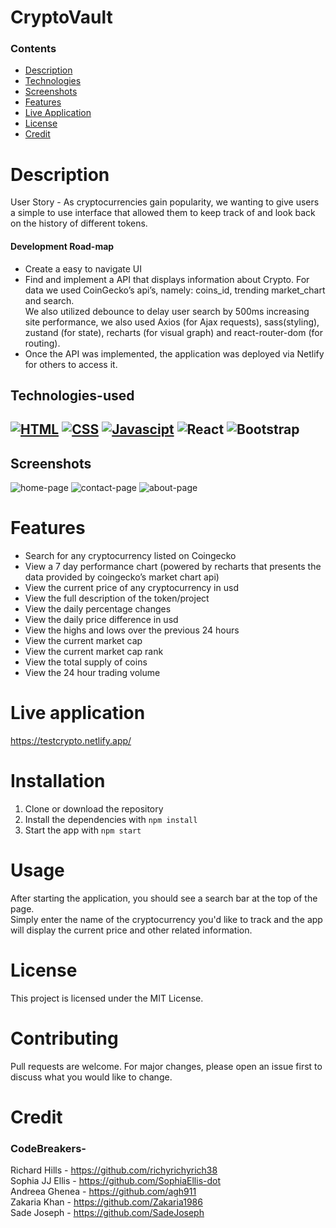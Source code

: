 # CryptoVault

### Contents

- [Description](#Description)
- [Technologies](#technologies-used)
- [Screenshots](#screenshots)
- [Features](#features)
- [Live Application](#live-application)
- [License](#license)
- [Credit](#credit)

# Description

User Story - As cryptocurrencies gain popularity, we wanting to give users a simple to use interface that allowed them to keep track of and look back on the history of different tokens.

#### Development Road-map

- Create a easy to navigate UI
- Find and implement a API that displays information about Crypto. For data we used CoinGecko’s api’s, namely: coins_id, trending market_chart and search. <br> We also utilized debounce to delay user search by 500ms increasing site performance, we also used Axios (for Ajax requests), sass(styling), zustand (for state), recharts (for visual graph) and react-router-dom (for routing).
- Once the API was implemented, the application was deployed via Netlify for others to access it.

## Technologies-used

## [![HTML](https://img.shields.io/badge/HTML-2ea44f)](https://) [![CSS](https://img.shields.io/badge/CSS-3234a8)](https://) [![Javascipt](https://img.shields.io/badge/Javascipt-a8a232)](https://) ![React](https://img.shields.io/badge/React-7594f0) ![Bootstrap](https://img.shields.io/badge/Bootstrap-c064cc)

## Screenshots

![home-page](https://user-images.githubusercontent.com/87676748/220881369-4740eece-d691-4fb2-b8fa-935cae424dd7.png)
![contact-page](https://user-images.githubusercontent.com/87676748/220881379-10f9e8c9-3956-4471-8863-d87ef0186da7.png)
![about-page](https://user-images.githubusercontent.com/87676748/220881392-261428bd-d7a8-46c3-8c14-7c9a7091928f.png)

# Features

- Search for any cryptocurrency listed on Coingecko
- View a 7 day performance chart (powered by recharts that presents the data provided by coingecko’s market chart api)
- View the current price of any cryptocurrency in usd
- View the full description of the token/project
- View the daily percentage changes
- View the daily price difference in usd
- View the highs and lows over the previous 24 hours
- View the current market cap
- View the current market cap rank
- View the total supply of coins
- View the 24 hour trading volume

# Live application

https://testcrypto.netlify.app/

# Installation

1. Clone or download the repository
2. Install the dependencies with `npm install`
3. Start the app with `npm start`

# Usage

After starting the application, you should see a search bar at the top of the page. <br> Simply enter the name of the cryptocurrency you'd like to track and the app will display the current price and other related information.

# License

This project is licensed under the MIT License.

# Contributing

Pull requests are welcome. For major changes, please open an issue first to discuss what you would like to change.

# Credit

### CodeBreakers-

Richard Hills - https://github.com/richyrichyrich38 <br>
Sophia JJ Ellis - https://github.com/SophiaEllis-dot <br>
Andreea Ghenea - https://github.com/agh911 <br>
Zakaria Khan - https://github.com/Zakaria1986 <br>
Sade Joseph - https://github.com/SadeJoseph
